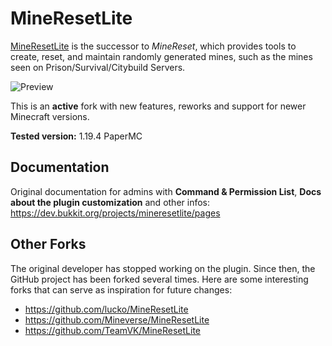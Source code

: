 # MineResetLite

[MineResetLite](https://dev.bukkit.org/projects/mineresetlite) is the successor to _MineReset_, which provides tools 
to create, reset, and maintain randomly generated mines, such as the mines seen on Prison/Survival/Citybuild Servers.

![Preview](https://github.com/CansteinBerlin/MineResetLite/assets/4140635/d6dad3f2-5075-4386-9c0d-c096d3e982dc)

This is an **active** fork with new features, reworks and support for newer Minecraft versions.

**Tested version:** 1.19.4 PaperMC

## Documentation
Original documentation for admins with **Command & Permission List**, **Docs about the plugin customization** and other 
infos:
https://dev.bukkit.org/projects/mineresetlite/pages

## Other Forks
The original developer has stopped working on the plugin. Since then, the GitHub project has been forked several 
times. Here are some interesting forks that can serve as inspiration for future changes:

- https://github.com/lucko/MineResetLite
- https://github.com/Mineverse/MineResetLite
- https://github.com/TeamVK/MineResetLite